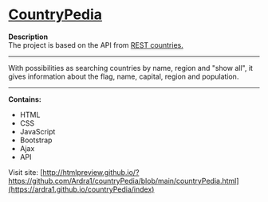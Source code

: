 # [CountryPedia](https://ardra1.github.io/countryPedia/)

**Description**
<br>
The project is based on the API from [REST countries.](https://restcountries.com/)
<hr>
With possibilities as searching countries by name, region and "show all", it gives information about the flag, name, capital, region and population. 
<hr>


**Contains:**
- HTML
- CSS
- JavaScript
- Bootstrap
- Ajax
- API

Visit site: [http://htmlpreview.github.io/?https://github.com/Ardra1/countryPedia/blob/main/countryPedia.html](https://ardra1.github.io/countryPedia/index)

